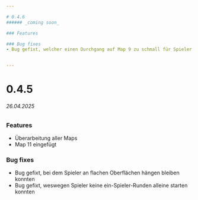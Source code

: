 ```yaml
---

# 0.4.6
###### _coming soon_

### Features

### Bug fixes
- Bug gefixt, welcher einen Durchgang auf Map 9 zu schmall für Spieler gemacht hat


---
```


# 0.4.5
###### _26.04.2025_

### Features
- Überarbeitung aller Maps
- Map 11 eingefügt


### Bug fixes
- Bug gefixt, bei dem Spieler an flachen Oberflächen hängen bleiben konnten
- Bug gefixt, weswegen Spieler keine ein-Spieler-Runden alleine starten konnten